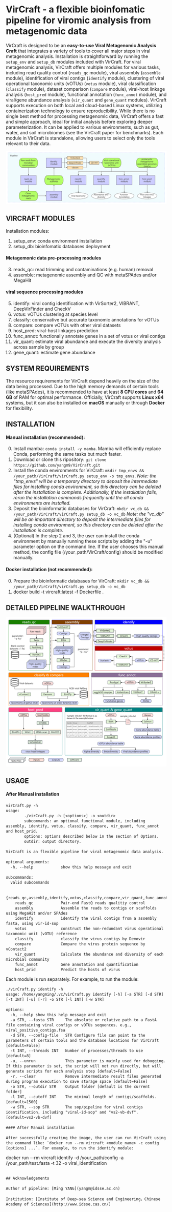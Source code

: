 # VirCraft - a flexible bioinfomatic pipeline for viromic analysis from metagenomic data
VirCraft is designed to be an **easy-to-use Viral Metagenomic Analysis Craft** that integrates a variety of tools to cover all major steps in viral metagenomic analysis. Installation is straightforward by running the `setup_env` and `setup_db` modules included with VirCraft. For viral metagenomic analysis, VirCraft offers multiple modules for various tasks, including read quality control (`reads_qc` module), viral assembly (`assemble` module), identification of viral contigs (`identify` module), clustering of viral operational taxonomic units (vOTUs) (`votus` module), viral classification (`classify` module), dataset comparison (`compare` module), viral-host linkage analysis (`host_pred` module), functional annotation (`func_annot` module), and viral/gene abundance analysis (`vir_quant` and `gene_quant` modules).
VirCraft supports execution on both local and cloud-based Linux systems, utilizing containerization technology to ensure reproducibility. While there is no single best method for processing metagenomic data, VirCraft offers a fast and simple approach, ideal for initial analysis before exploring deeper parameterization. It can be applied to various environments, such as gut, water, and soil microbiomes (see the VirCraft paper for benchmarks). Each module in VirCraft is standalone, allowing users to select only the tools relevant to their data.

![Overall workflow of VirCraft](docs/Overall_workflow_of_VirCraft.png)

## VIRCRAFT MODULES

Installation modules:
1) setup_env:  conda environment installation
2) setup_db:   bioinfomatic databases deployment

#### Metagemonic data pre-processing modules

3) reads_qc:   read trimming and contaminations (e.g. human) removal
4) assemble:   metagenomic assembly and QC with metaSPAdes and/or MegaHit

#### viral sequence processing modules

5) identify:    viral contig identification with VirSorter2, VIBRANT, DeepVirFinder and CheckV
6) votus:       vOTUs clustering at species level
7) classify:    conservative but accurate taxonomic annotations for vOTUs
8) compare:     compare vOTUs with other viral datasets
9) host_pred:   viral-host linkages prediction
10) func_annot: functionally annotate genes in a set of votus or viral contigs
11) vir_quant:  estimate viral abundance and execute the diversity analysis across sample by group
12) gene_quant: estimate gene abundance

## SYSTEM REQUIREMENTS
The resource requirements for VirCraft depend heavily on the size of the data being processed. Due to the high memory demands of certain tools (like metaSPAdes), it is recommended to have at least **8 CPU cores** and **64 GB** of RAM for optimal performance. Officially, VirCraft supports **Linux x64** systems, but it can also be installed on **macOS** manually or through **Docker** for flexibility.

## INSTALLATION

#### Manual installation (recommended):
0. Install mamba: `conda install -y mamba`. Mamba will efficiently replace Conda, performing the same tasks but much faster.
1. Download or clone this ripository: `git clone https://github.com/yangm9/VirCraft.git`
2. Install the conda environments for VirCraft: `mkdir tmp_envs && /your_path/VirCraft/virCraft.py setup_env -o tmp_envs`. 
*Note: the "tmp_envs" will be a temporary directory to deposit the intermediate files for installing conda environment, so this directory can be deleted after the installation is complete. Additionally, if the installation fails, rerun the installation commands frequently until the all conda environments are installed.*
3. Deposit the bioinformatic databases for VirCraft: `mkdir vc_db && /your_path/VirCraft/virCraft.py setup_db -o vc_db`
*Note: the "vc_db" will be an important directory to deposit the intermediate files for installing conda environment, so this directory can be deleted after the installation is complete.*
4. (Optional) In the step 2 and 3, the user can install the conda environment by manually running these scripts by adding the "-u" parameter option on the command line. If the user chooses this manual method, the config file (/your_path/VirCraft/config) should be modified manually.

#### Docker installation (not recommended):
0. Prepare the bioinformatic databases for VirCraft: `mkdir vc_db && /your_path/VirCraft/virCraft.py setup_db -o vc_db`
1. docker build -t vircraft:latest -f Dockerfile .

## DETAILED PIPELINE WALKTHROUGH

![Detailed workflow of VirCraft](docs/Detailed_workflow_of_VirCraft.png)


## USAGE

#### After Manual installation
```
virCraft.py -h
usage:
        ./virCraft.py -h [<options>] -o <outdir>
        subcommands: an optional functional module, including assembly, identify, votus, classify, compare, vir_quant, func_annot and host_prid.
        options: options described below in the section of Options.
        outdir: output directory.

VirCraft is an flexible pipeline for viral metagenomic data analysis.

optional arguments:
  -h, --help            show this help message and exit

subcommands:
  valid subcommands

  {reads_qc,assembly,identify,votus,classify,compare,vir_quant,func_annot,host_prid}
    reads_qc            Pair-end FastQ reads qualitiy control
    assembly            Assemble the reads to contigs or scaffolds using MegaHit and/or SPAdes
    identify            identify the viral contigs from a assembly fasta, using vir-id-sop
    votus               construct the non-redundant virus operational taxonomic unit (vOTU) reference
    classify            classify the virus contigs by Demovir
    compare             Compare the virus protein sequence by vContact2
    vir_quant           Calculate the abundance and diversity of each microbial community
    func_annot          Gene annotation and quantification
    host_prid           Predict the hosts of virus
```

Each module is run separately. For example, to run the  module:

```
./virCraft.py identify -h
usage: /home/yangming/.vc/virCraft.py identify [-h] [-a STR] [-d STR] [-t INT] [-u] [-r] -o STR [-l INT] [-w STR]

options:
  -h, --help show this help message and exit
  -a STR, --fasta STR     The absolute or relative path to a FastA file containing viral configs or vOTUs sequences. e.g., viral_positive_contigs.fsa
  -d STR, --config-file   STR Configure file can point to the parameters of certain tools and the database locations for VirCraft [default=False]
  -t INT, --threads INT   Number of processes/threads to use [default=8]
  -u, --unrun             This parameter is mainly used for debugging. If this parameter is set, the script will not run directly, but will generate scripts for each analysis step [default=False]
  -r, --clear             Remove intermediate result files generated during program execution to save storage space [default=False]
  -o STR, --outdir STR    Output folder [default is the current folder]
  -l INT, --cutoff INT    The minimal length of contigs/scaffolds. [default=1500]
  -w STR, --sop STR       The sop/pipeline for viral contigs identification, including "viral-id-sop" and "vs2-vb-dvf". [default=vs2-vb-dvf]

#### After Manual installation

After successfully creating the image, the user can run VirCraft using the command like: `docker run --rm vircraft <module_name> -c config [options] ...`. For example, to run the identify module:

```
docker run --rm vircraft identify -d /your_path/config -a /your_path/test.fasta -t 32 -o viral_identification 
```

## Acknowledgements

Author of pipeline: [Ming YANG](yangm@idsse.ac.cn)

Institution: [Institute of Deep-sea Science and Engineering，Chinese Academy of Sciences](http://www.idsse.cas.cn/)

